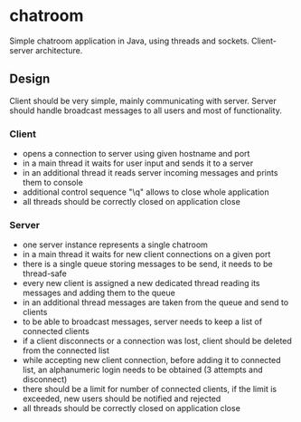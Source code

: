 # chatroom

Simple chatroom application in Java, using threads and sockets. Client-server architecture.

## Design
Client should be very simple, mainly communicating with server.
Server should handle broadcast messages to all users and most of functionality.

### Client
* opens a connection to server using given hostname and port
* in a main thread it waits for user input and sends it to a server
* in an additional thread it reads server incoming messages and prints them to console
* additional control sequence "\q" allows to close whole application 
* all threads should be correctly closed on application close

### Server
* one server instance represents a single chatroom
* in a main thread it waits for new client connections on a given port
* there is a single queue storing messages to be send, it needs to be thread-safe
* every new client is assigned a new dedicated thread reading its messages and adding them to the queue
* in an additional thread messages are taken from the queue and send to clients
* to be able to broadcast messages, server needs to keep a list of connected clients
* if a client disconnects or a connection was lost, client should be deleted from the connected list
* while accepting new client connection, before adding it to connected list, an alphanumeric login needs to be obtained
(3 attempts and disconnect)
* there should be a limit for number of connected clients, if the limit is exceeded, new users should be notified and rejected
* all threads should be correctly closed on application close
